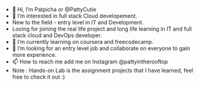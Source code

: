 - 👋 Hi, I’m Patpicha or @PattyCutie
- 👀 I’m interested in full stack Cloud developement.
- New to the field - entry level in IT and Development.
- Looing for joining the real life project and long life learning in IT and full stack cloud and DevOps developer.
- 🌱 I’m currently learning on coursera and freecodecamp.
- 💞️ I’m looking for an entry level job and collaborate on everyone to gain more experience.
- 📫 How to reach me add me on Instagram @pattyintherooftop
- Note : Hands-on Lab is the assignment projects that I have learned, feel free to check it out :)

<!---
PattyCutie/PattyCutie is a ✨ special ✨ repository because its `README.md` (this file) appears on your GitHub profile.
You can click the Preview link to take a look at your changes.
--->
